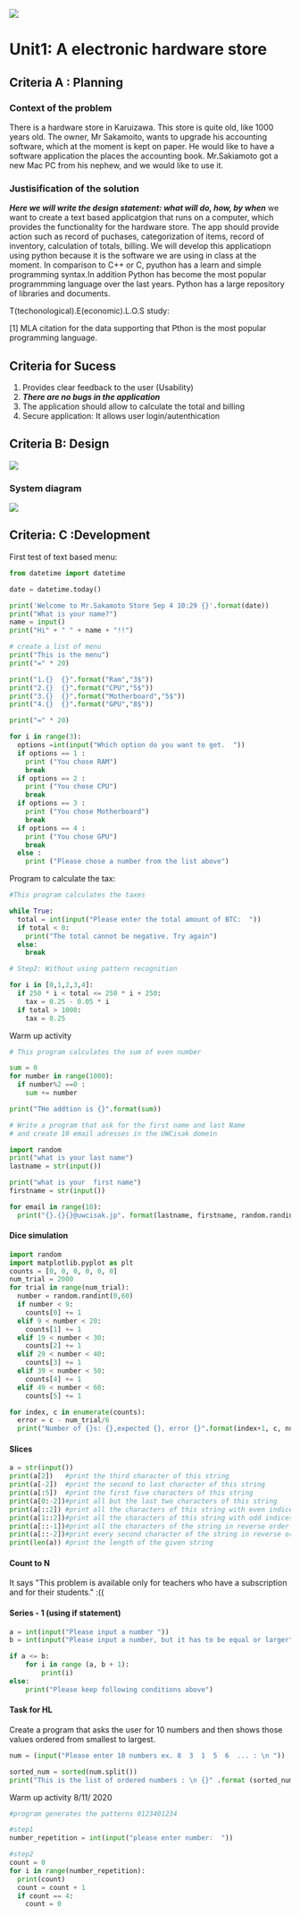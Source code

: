 ![](-----.jpg)
# Unit1: A electronic hardware store

## Criteria A : Planning

### Context of the problem 
There is a hardware store in Karuizawa. This store is quite old, like 1000 years old. The owner, Mr Sakamoito, wants to upgrade his accounting software, which at the moment is kept on paper. He would like to have a software application the places the accounting book. Mr.Sakiamoto got a new Mac PC from his nephew, and we would like to use it.


### Justisification of the solution
***Here we will write the design statement: what will do, how, by when***
we want to create a text based applicatgion that runs on a computer, which provides the functionality for the hardware store. The app should provide action such as record of puchases, categorization of items, record of inventory, calculation of totals, billing. We will develop this applicatiopn using python because it is  the software we are using in class at the moment. In comparison to C++ or C, pyuthon has a learn and simple programming syntax.In addition Python has become the most popular programmming language over the last years. Python has a large repository of libraries and documents.

T(techonological).E(economic).L.O.S study:

[1] MLA citation for the data supporting that Pthon is the most popular programming language.

## Criteria for Sucess

1. Provides clear feedback to the user (Usability)
2. ***There are no bugs in the application***
3. The application should allow to calculate the total and billing
4. Secure application: It allows user login/autenthication

## Criteria B: Design

![](https://github.com/kazuto-abe/CS2020/blob/master/Computer%20science_software%20organization.001.jpeg?raw=true)

### System diagram

![](https://github.com/kazuto-abe/CS2020/blob/master/Flow%20diagram__sakamoto_store.jpg?raw=true)

## Criteria: C :Development

First test of text based menu:

```.py
from datetime import datetime

date = datetime.today()

print('Welcome to Mr.Sakamoto Store Sep 4 10:29 {}'.format(date))
print("What is your name?")
name = input()
print("Hi" + " " + name + "!!")

# create a list of menu
print("This is the menu")
print("=" * 20)

print("1.{}  {}".format("Ram","3$")) 
print("2.{}  {}".format("CPU","5$")) 
print("3.{}  {}".format("Motherboard","5$")) 
print("4.{}  {}".format("GPU","8$"))

print("=" * 20)

for i in range(3):
  options =int(input("Which option do you want to get.  "))
  if options == 1 :
    print ("You chose RAM")
    break
  if options == 2 :
    print ("You chose CPU")
    break
  if options == 3 :
    print ("You chose Motherboard")
    break
  if options == 4 :
    print ("You chose GPU")
    break
  else :
    print ("Please chose a number from the list above")
```
Program to calculate the tax:


```.py
#This program calculates the taxes

while True:
  total = int(input("Please enter the total amount of BTC:  "))
  if total < 0: 
    print("The total cannot be negative. Try again")
  else:
    break

# Step2: Without using pattern recognition

for i in [0,1,2,3,4]:
  if 250 * i < total <= 250 * i + 250:
    tax = 0.25 - 0.05 * i
  if total > 1000:
    tax = 0.25
```


Warm up activity 

``` py
# This program calculates the sum of even number

sum = 0
for number in range(1000):
  if number%2 ==0 :
    sum += number

print("THe addtion is {}".format(sum))

# Write a program that ask for the first name and last Name
# and create 10 email adresses in the UWCisak domein

import random
print("what is your last name")
lastname = str(input())

print("what is your  first name")
firstname = str(input())

for email in range(10):
  print("{}.{}{}@uwcisak.jp". format(lastname, firstname, random.randint(0,10)))

```
#### Dice simulation

```.py
import random
import matplotlib.pyplot as plt
counts = [0, 0, 0, 0, 0, 0]
num_trial = 2000
for trial in range(num_trial):
  number = random.randint(0,60)
  if number < 9:
    counts[0] += 1
  elif 9 < number < 20:
    counts[1] += 1
  elif 19 < number < 30:
    counts[2] += 1
  elif 29 < number < 40:
    counts[3] += 1
  elif 39 < number < 50:
    counts[4] += 1
  elif 49 < number < 60:
    counts[5] += 1

for index, c in enumerate(counts):
  error = c - num_trial/6
  print("Number of {}s: {},expected {}, error {}".format(index+1, c, num_trial / 6,error))
```
#### Slices

```.py
a = str(input())
print(a[2])   #print the third character of this string
print(a[-2])  #print the second to last character of this string
print(a[:5])  #print the first five characters of this string
print(a[0:-2])#print all but the last two characters of this string
print(a[::2]) #print all the characters of this string with even indices
print(a[1::2])#print all the characters of this string with odd indices
print(a[::-1])#print all the characters of the string in reverse order
print(a[::-2])#print every second character of the string in reverse order, starting from the last one
print(len(a)) #print the length of the given string
```

#### Count to N

It says "This problem is available only for teachers who have a subscription and for their students." :((

#### Series - 1 (using if statement)

```.py
a = int(input("Please input a number "))
b = int(input("Please input a number, but it has to be equal or larger"))

if a <= b:
    for i in range (a, b + 1):
        print(i)
else:
    print("Please keep following conditions above")

```

#### Task for HL

Create a program that asks the user for 10 numbers and then shows those values ordered from smallest to largest.

```.py
num = (input("Please enter 10 numbers ex. 8  3  1  5  6  ... : \n "))

sorted_num = sorted(num.split())
print("This is the list of ordered numbers : \n {}" .format (sorted_num))
```
Warm up activity 8/11/ 2020

```.py
#program generates the patterns 0123401234

#step1
number_repetition = int(input("please enter number:  "))

#step2
count = 0
for i in range(number_repetition):
  print(count)
  count = count + 1
  if count == 4:
    count = 0
```
